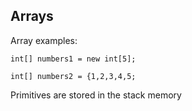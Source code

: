 ## Arrays
Array examples:

``int[] numbers1 = new int[5];``

``int[] numbers2 = {1,2,3,4,5;``

Primitives are stored in the stack memory